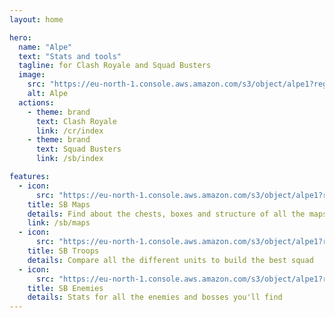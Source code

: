 ```yaml
---
layout: home

hero:
  name: "Alpe"
  text: "Stats and tools"
  tagline: for Clash Royale and Squad Busters
  image:
    src: "https://eu-north-1.console.aws.amazon.com/s3/object/alpe1?region=eu-north-1&bucketType=general&prefix=assets/logo_alpe_4.png"
    alt: Alpe
  actions:
    - theme: brand
      text: Clash Royale
      link: /cr/index
    - theme: brand
      text: Squad Busters
      link: /sb/index

features:
  - icon:
      src: "https://eu-north-1.console.aws.amazon.com/s3/object/alpe1?region=eu-north-1&bucketType=general&prefix=assets/appicon_sb_2cs.png"
    title: SB Maps
    details: Find about the chests, boxes and structure of all the maps
    link: /sb/maps
  - icon:
      src: "https://eu-north-1.console.aws.amazon.com/s3/object/alpe1?region=eu-north-1&bucketType=general&prefix=assets/appicon_sb_2csbw.png"
    title: SB Troops
    details: Compare all the different units to build the best squad
  - icon:
      src: "https://eu-north-1.console.aws.amazon.com/s3/object/alpe1?region=eu-north-1&bucketType=general&prefix=assets/appicon_sb_2csbw.png"
    title: SB Enemies
    details: Stats for all the enemies and bosses you'll find
---
```


<style>
:root {
  --vp-home-hero-name-color: transparent;
  --vp-home-hero-name-background: -webkit-linear-gradient(120deg, #bd34fe 30%, #41d1ff);

  --vp-home-hero-image-background-image: linear-gradient(-45deg, #bd34fe 50%, #47caff 50%);
  --vp-home-hero-image-filter: blur(44px);
}

@media (min-width: 640px) {
  :root {
    --vp-home-hero-image-filter: blur(56px);
  }
}

@media (min-width: 960px) {
  :root {
    --vp-home-hero-image-filter: blur(68px);
  }
}
</style>